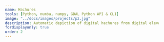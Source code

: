```yaml
---
name: Hachures
tools: [Python, numba, numpy, GDAL Python API & CLI]
image: "../docs/images/projects/p2.jpg"
description: Automatic depiction of digital hachures from digital elevation models.
fordisplayonly: true
order: 2
---
```

